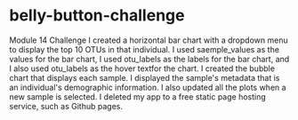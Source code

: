 # belly-button-challenge
Module 14 Challenge
I created a horizontal bar chart with a dropdown menu to display the top 10 OTUs in that individual. I used saemple_values as the values for the bar chart, I used otu_labels as the labels for the bar chart, and I also used otu_labels as the hover textfor the chart. I created the bubble chart that displays each sample. I displayed the sample's metadata that is an individual's demographic information. I also updated all the plots when a new sample is selected. I deleted my app to a free static page hosting service, such as Github pages. 
